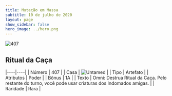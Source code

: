 ```yaml
---
title: Mutação em Massa
subtitle: 10 de julho de 2020
layout: page
show_sidebar: false
hero_image: ../hero.png
---
```


![407](https://cdn.keyforgegame.com/media/card_front/pt/479_407_MWRP2VMRJ7R7_pt.png)

## Ritual da Caça

|----|----|
| Número | 407 |
| Casa | ![Untamed](https://archonarcana.com/images/thumb/b/bd/Untamed.png/22px-Untamed.png "Indomados") |
| Tipo | Artefato |
| Atributos | Poder |
| Bônus | 1A |
| Texto | Omni: Destrua Ritual da Caça.  Pelo restante do turno, você pode  usar criaturas dos Indomados amigas. |
| Raridade | Rara |
